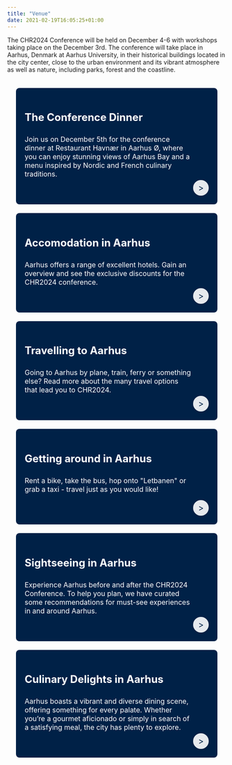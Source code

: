 ```yaml
---
title: "Venue"
date: 2021-02-19T16:05:25+01:00
---
```


<!--html settings for banner-->
<style>
    .banner-grid {
        display: grid;
        grid-template-columns: repeat(auto-fit, minmax(250px, 1fr));
        gap: 20px;
        padding: 20px;
    }

    .banner {
        background-color: #002147;
        color: white !important;
        padding: 20px;
        border-radius: 8px;
        display: flex;
        flex-direction: column;
        justify-content: flex-start; /* Changed to flex-start to prevent stretching */
        text-decoration: none;
        transition: all 0.3s ease;
        position: relative;
        min-height: 180px; /* Added minimum height to prevent collapse */
    }

    .banner:hover {
        background-color: #4b0033;
        color: white !important;
        transform: translateY(-2px); /* Added subtle lift effect on hover */
        box-shadow: 0 4px 12px rgba(0,0,0,0.15); /* Added shadow for depth */
    }

    .banner h2 {
        font-size: 1.5rem;
        margin-bottom: 10px;
        color: white !important;
        padding-right: 40px; /* Added padding to prevent overlap with arrow */
    }

    .banner p {
        font-size: 1rem;
        margin-bottom: 40px; /* Increased bottom margin to make space for arrow */
        color: white !important;
        padding-right: 40px; /* Added padding to prevent overlap with arrow */
    }

    .banner .arrow {
        position: absolute;
        bottom: 20px;
        right: 20px;
        width: 36px; /* Slightly larger */
        height: 36px; /* Slightly larger */
        border-radius: 50%;
        background-color: rgba(255, 255, 255, 0.9); /* Slightly transparent */
        color: #002147;
        display: flex;
        justify-content: center;
        align-items: center;
        font-size: 1.2rem;
        transition: all 0.3s ease;
        box-shadow: 0 2px 6px rgba(0,0,0,0.1); /* Added subtle shadow */
    }

    /* Improved arrow icon using pseudo-element */
    .banner .arrow::after {
        font-family: Arial, sans-serif;
        font-weight: bold;
        transform: translateX(-1px); /* Center the arrow visually */
    }

    .banner:hover .arrow {
        background-color: white;
        color: #4b0033;
        transform: translateX(5px); /* Arrow moves slightly right on hover */
    }

    /* Responsive design */
    @media (max-width: 480px) {
        .banner {
            min-height: 150px; /* Slightly smaller minimum height on mobile */
        }
        
        .banner h2 {
            font-size: 1.2rem;
        }

        .banner p {
            font-size: 0.9rem;
        }
        
        .banner .arrow {
            width: 32px; /* Slightly smaller on mobile */
            height: 32px;
        }
    }
</style>


<!--WRITTEN CONTENT STARTS HERE-->
The CHR2024 Conference will be held on December 4-6 with workshops taking place on the December 3rd.
The conference will take place in Aarhus, Denmark at Aarhus University, in their historical buildings located in the city center, close to the urban environment and its vibrant atmosphere as well as nature, including parks, forest and the coastline.

<div class="banner-grid">
    <a href="/venue/conference-dinner" class="banner">
        <h2>The Conference Dinner</h2>
        <p>
        Join us on December 5th for the conference dinner at Restaurant Havnær in Aarhus Ø, where you can enjoy stunning views of Aarhus Bay and a menu inspired by Nordic and French culinary traditions.
        </p>
        <div class="arrow">&gt;</div>
        </a>
        <a href="/venue/accomodation-in-aarhus" class="banner">
            <h2>Accomodation in Aarhus</h2>
            <p>Aarhus offers a range of excellent hotels. Gain an overview and see the exclusive discounts for the CHR2024 conference.</p>
            <div class="arrow">&gt;</div>
        </a>
        <a href="/venue/travelling-to-aarhus" class="banner">
            <h2>Travelling to Aarhus</h2>
            <p>Going to Aarhus by plane, train, ferry or something else? Read more about the many travel options that lead you to CHR2024.</p>
            <div class="arrow">&gt;</div>
        </a>
        <a href="/venue/getting-around-aarhus" class="banner">
            <h2>Getting around in Aarhus</h2>
            <p>Rent a bike, take the bus, hop onto "Letbanen" or grab a taxi - travel just as you would like!</p>
            <div class="arrow">&gt;</div>
        </a>
                <a href="/venue/sights-in-aarhus" class="banner">
            <h2>Sightseeing in Aarhus</h2>
            <p>Experience Aarhus before and after the CHR2024 Conference. To help you plan, we have curated some recommendations for must-see experiences in and around Aarhus.
            </p>
            <div class="arrow">&gt;</div>
        </a>
        </a>
                <a href="/venue/culinary-delights-aarhus" class="banner">
            <h2>Culinary Delights in Aarhus</h2>
            <p>Aarhus boasts a vibrant and diverse dining scene, offering something for every palate. Whether you’re a gourmet aficionado or simply in search of a satisfying meal, the city has plenty to explore.
            </p>
            <div class="arrow">&gt;</div>
        </a>
</div>